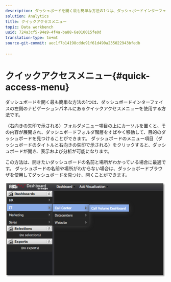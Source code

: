 ```yaml
---
description: ダッシュボードを開く最も簡単な方法の1つは、ダッシュボードインターフェイスの左側のナビゲーションパネルにあるクイックアクセスメニューを使用する方法です。
solution: Analytics
title: クイックアクセスメニュー
topic: Data workbench
uuid: 724a3cf5-94e9-4f4a-ba88-6e010015fe0d
translation-type: tm+mt
source-git-commit: aec1f7b14198cdde91f61d490a235022943bfedb

---
```



# クイックアクセスメニュー{#quick-access-menu}

ダッシュボードを開く最も簡単な方法の1つは、ダッシュボードインターフェイスの左側のナビゲーションパネルにあるクイックアクセスメニューを使用する方法です。

（右向きの矢印で示される）フォルダメニュー項目の上にカーソルを置くと、その内容が展開され、ダッシュボードフォルダ階層をすばやく移動して、目的のダッシュボードを見つけることができます。 ダッシュボードのメニュー項目（ダッシュボードのタイトルと右向きの矢印で示される）をクリックすると、ダッシュボードが開き、表示および分析が可能になります。

この方法は、開きたいダッシュボードの名前と場所がわかっている場合に最適です。 ダッシュボードの名前や場所がわからない場合は、ダッシュボードブラウザを使用してダッシュボードを見つけ、開くことができます。

![](assets/quick_access_menu.png)


